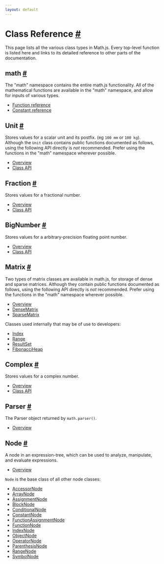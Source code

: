 ```yaml
---
layout: default
---
```



<h1 id="class-reference">Class Reference <a href="#class-reference" title="Permalink">#</a></h1>

This page lists all the various class types in Math.js. Every top-level function is listed here and links to its detailed reference to other parts of the documentation.

<h2 id="math">math <a href="#math" title="Permalink">#</a></h2>

The "math" namespace contains the entire math.js functionality. All of the mathematical functions are available in the "math" namespace, and allow for inputs of various types.

- [Function reference](functions.html)
- [Constant reference](constants.html)


<h2 id="unit">Unit <a href="#unit" title="Permalink">#</a></h2>

Stores values for a scalar unit and its postfix. (eg `100 mm` or `100 kg`). Although the `Unit` class contains public functions documented as follows, using the following API directly is *not* recommended. Prefer using the functions in the "math" namespace wherever possible.

- [Overview](../datatypes/units.html)
- [Class API](classes/unit.html)


<h2 id="fraction">Fraction <a href="#fraction" title="Permalink">#</a></h2>

Stores values for a fractional number.

- [Overview](../datatypes/fractions.html)
- [Class API](https://github.com/rawify/Fraction.js)

<h2 id="bignumber">BigNumber <a href="#bignumber" title="Permalink">#</a></h2>

Stores values for a arbitrary-precision floating point number.

- [Overview](../datatypes/bignumbers.html)
- [Class API](https://mikemcl.github.io/decimal.js/)


<h2 id="matrix">Matrix <a href="#matrix" title="Permalink">#</a></h2>

Two types of matrix classes are available in math.js, for storage of dense and sparse matrices. Although they contain public functions documented as follows, using the following API directly is *not* recommended. Prefer using the functions in the "math" namespace wherever possible.

- [Overview](../datatypes/matrices.html)
- [DenseMatrix](classes/densematrix.html)
- [SparseMatrix](classes/sparsematrix.html)

Classes used internally that may be of use to developers:

- [Index](classes/matrixindex.html)
- [Range](classes/matrixrange.html)
- [ResultSet](classes/resultset.html)
- [FibonacciHeap](classes/fibonacciheap.html)

<h2 id="complex">Complex <a href="#complex" title="Permalink">#</a></h2>

Stores values for a complex number.

- [Overview](../datatypes/complex_numbers.html)
- [Class API](https://github.com/infusion/Complex.js/)

<h2 id="parser">Parser <a href="#parser" title="Permalink">#</a></h2>

The Parser object returned by `math.parser()`.

- [Overview](../expressions/parsing.html)

<h2 id="node">Node <a href="#node" title="Permalink">#</a></h2>

A node in an expression-tree, which can be used to analyze, manipulate, and evaluate expressions.

- [Overview](../expressions/expression_trees.html)

`Node` is the base class of all other node classes:

- [AccessorNode](../expressions/expression_trees.html#accessornode)
- [ArrayNode](../expressions/expression_trees.html#arraynode)
- [AssignmentNode](../expressions/expression_trees.html#assignmentnode)
- [BlockNode](../expressions/expression_trees.html#blocknode)
- [ConditionalNode](../expressions/expression_trees.html#conditionalnode)
- [ConstantNode](../expressions/expression_trees.html#constantnode)
- [FunctionAssignmentNode](../expressions/expression_trees.html#functionassignmentnode)
- [FunctionNode](../expressions/expression_trees.html#functionnode)
- [IndexNode](../expressions/expression_trees.html#indexnode)
- [ObjectNode](../expressions/expression_trees.html#objectnode)
- [OperatorNode](../expressions/expression_trees.html#operatornode)
- [ParenthesisNode](../expressions/expression_trees.html#parenthesisnode)
- [RangeNode](../expressions/expression_trees.html#rangenode)
- [SymbolNode](../expressions/expression_trees.html#symbolnode)
